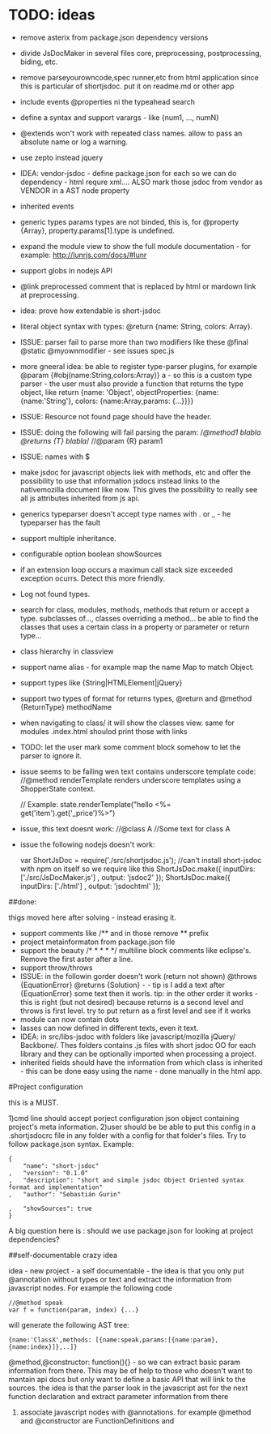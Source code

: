 # TODO: ideas

 * remove asterix from package.json dependency versions

 
 * divide JsDocMaker in several files core, preprocessing, postprocessing, biding, etc.

 * remove parseyourowncode,spec runner,etc from html application since this is particular of shortjsdoc. put it on readme.md or other app
 
 * include events @properties ni the typeahead search

 * define a syntax and support varargs - like {num1, ..., numN}

 * @extends won't work with repeated class names. allow to pass an absolute name or log a warning.

 * use zepto instead jquery

 * IDEA: vendor-jsdoc - define package.json for each so we can do dependency - html requre xml.... ALSO mark those jsdoc from vendor as VENDOR in a AST node property
 
 * inherited events

 * generic types params types are not binded, this is, for @property {Array<Apple>}, property.params[1].type is undefined. 
 
 * expand the module view to show the full module documentation - for example: http://lunrjs.com/docs/#lunr

 * support globs in nodejs API

 * @link preprocessed comment that is replaced by html or mardown link at preprocessing.

 * idea: prove how extendable is short-jsdoc    
 * literal object syntax with types: @return {name: String, colors: Array<Color>}.


 * ISSUE: parser fail to parse more than two modifiers like these @final @static @myownmodifier - see issues spec.js


 * more gneeral idea: be able to register type-parser plugins, for example @param {#obj(name:String,colors:Array<Color>)} a - so this is a custom type parser - the user must also provide a function that returns the type object, like return {name: 'Object', objectProperties: {name: {name:'String'}, colors: {name:Array,params: {...}}}}


 * ISSUE: Resource not found page should have the header.

 * ISSUE: doing the following will fail parsing the param:
 /*@method1 blabla
 @returns {T} blabla*/
 //@param {R} param1

 * ISSUE: names with $

 * make jsdoc for javascript objects liek with methods, etc and offer the possibility to use that information jsdocs instead links to the nativemozilla document like now. This gives the possibility to really see all js attributes inherited from js api.

 * generics typeparser doesn't accept type names with . or _ - he typeparser has the fault

 * support multiple inheritance.

 * configurable option boolean showSources
 
 * if an extension loop occurs a maximun call stack size exceeded exception ocurrs. Detect this more friendly.
 
 * Log not found types.
 
 * search for class, modules, methods, methods that return or accept a type. subclasses of..., classes overriding a method... be able to find the classes that uses a certain class in a property or parameter or return type...
 
 * class hierarchy in classview

 * support name alias - for example map the name Map to match Object.

 * support types like {String|HTMLElement|jQuery}

 * support two types of format for returns types, @return and @method {ReturnType} methodName

 * when navigating to class/ it will show the classes view. same for modules .index.html shoulod print those with links

 * TODO: let the user mark some comment block somehow to let the parser to ignore it.

 * issue seems to be failing wen text contains underscore template code: //@method renderTemplate renders underscore templates using a ShopperState context.  

    // Example: state.renderTemplate("hello <%= get('item').get('_price')%>")

 * issue, this text doesnt work:
     //@class A
     //Some text for class A

* issue the following nodejs doesn't work:

    var ShortJsDoc = require('./src/shortjsdoc.js'); //can't install short-jsdoc with npm on itself so we require like this
    ShortJsDoc.make({
        inputDirs: ['./src/JsDocMaker.js']
    ,   output: 'jsdoc2'
    }); 
    ShortJsDoc.make({
        inputDirs: ['./html']
    ,   output: 'jsdochtml'
    }); 






##done:

thigs moved here after solving - instead erasing it.

 * support comments like /** and in those remove ** prefix
 * project metainformaton from package.json file 
 * support the beauty /* * * * */ multiline block comments like eclipse's. Remove the first aster after a line.
 * support throw/throws
 * ISSUE: in the followin gorder doesn't work (return not shown) @throws {EquationError} @returns {Solution}  - - tip is I add a text after {EquationError} some text then it worls. tip: in the other order it works - this is right (but not desired) because returns is a second level and throws is first level. try to put return as a first level and see if it works
 * module can now contain dots
 * lasses can now defined in different texts, even it text.
 * IDEA: in src/libs-jsdoc with folders like javascript/mozilla jQuery/ Backbone/. Thes folders contains .js files with short jsdoc OO for each library and they can be optionally imported when processing a project.  
 * inherited fields should have the information from which class is inherited - this can be done easy using the name - done manually in the html app.




#Project configuration 

this is a MUST. 

1)cmd line should accept porject configuration json object containing project's meta information. 
2)user should be be able to put this config in a .shortjsdocrc file in any folder with a config for that folder's files. Try to follow package.json syntax.
Example:

    {
        "name": "short-jsdoc"
    ,   "version": "0.1.0"
    ,   "description": "short and simple jsdoc Object Oriented syntax format and implementation"
    ,   "author": "Sebastián Gurin"

    ,   "showSources": true
    }

A big question here is : should we use package.json for looking at project dependencies?



##self-documentable crazy idea

idea - new project - a self documentable - the idea is that you only put @annotation without types or text and extract the information from javascript nodes. For example the following code

    //@method speak
    var f = function(param, index) {...}

will generate the following AST tree:

    {name:'ClassX',methods: [{name:speak,params:[{name:param},{name:index}]},..]}

@method,@constructor: function(){} - so we can extract basic param information from there. 
This may be of help to those who doesn't want to mantain api docs but only want to define a basic API that will link to the sources.
the idea is that the parser look in the javascript ast for the next function declaration and extract parameter information from there
1) associate javascript nodes with @annotations. for example @method and @constructor are FunctionDefinitions and 






